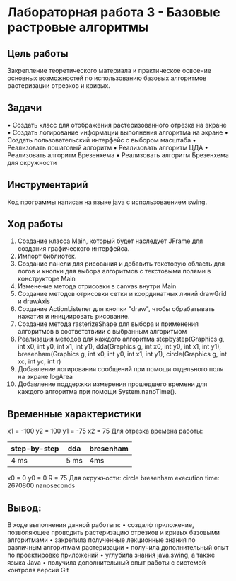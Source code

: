 # Лабораторная работа 3 - Базовые растровые алгоритмы
## Цель работы
Закрепление теоретического
материала и практическое освоение основных возможностей по использованию базовых алгоритмов растеризации отрезков и кривых.
## Задачи
• Создать класс для отображения растеризованного отрезка на экране
• Создать логирование информации выполнения алгоритма на экране
• Создать пользовательский интерфейс с выбором масштаба
• Реализовать пошаговый алгоритм
• Реализовать алгоритм ЦДА
• Реализовать алгоритм Брезенхема
• Реализовать алгоритм Брезенхема для окружности
## Инструментарий
Код программы написан на языке java с использоваением swing.
## Ход работы
1. Создание класса Main, который будет наследует JFrame для создания графического интерфейса.
2. Импорт библиотек.
3. Создание панели для рисования и добавить текстовую область для логов и кнопки для выбора алгоритмов с текстовыми полями в конструкторе Main
4. Изменение метода отрисовки в canvas внутри Main
5. Создание методов отрисовки сетки и координатных линий drawGrid и drawAxis
6. Создание ActionListener для кнопки "draw", чтобы обрабатывать нажатия и инициировать рисование.
7. Создание метода rasterizeShape для выбора и применения алгоритмов в соответствиии с выбранным алгоритмом
8. Реализация методов для каждого алгоритма stepbystep(Graphics g, int x0, int y0, int x1, int y1),
dda(Graphics g, int x0, int y0, int x1, int y1),
bresenham(Graphics g, int x0, int y0, int x1, int y1),
circle(Graphics g, int xc, int yc, int r)
9. Добавление логирования сообщений при помощи отдельного поля на экране logArea
10. Добавление поддержки измерения прошедшего времени для каждого
алгоритма при помощи System.nanoTime().
## Временные характеристики
x1 = -100 y2 = 100
y1 = -75 x2 = 75
Для отрезка времена работы:

|step-by-step | dda      | bresenham |
|-------------|----------|-----------|
|4 ms         |5 ms      | 4ms       |
x0 = 0
y0 = 0
R = 75
Для окружности:
circle bresenham execution time: 2670800 nanoseconds
## Вывод:
В ходе выполнения данной работы я:
• создалф приложение, позволяющее проводить растеризацию отрезков и
кривых базовыми алгоритмами
• закрепила полученные лекционные знания по различным алгоритмам
растеризации
• получила дополнительный опыт по проектировке приложений
• углубила знания java.swing, а также языка Java
• получилa дополнительный опыт работы с системой контроля версий Git




